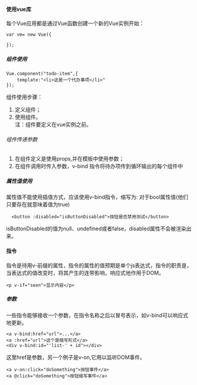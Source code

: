 #### 使用vue库
每个Vue应用都是通过Vue函数创建一个新的Vue实例开始：
```vue
var vm= new Vue({

});
```  
##### 组件使用
```Vue
Vue.component("todo-item",{
    template:"<li>这是一个代办事项</li>"
});
```
组件使用步骤：  
1. 定义组件；
2. 使用组件。  
注：组件要定义在vue实例之前。  
###### 组件传递参数
1. 在组件定义是使用props,并在模板中使用参数；
2. 在组件调用时传入参数，v-bind 指令将待办项传到循环输出的每个组件中  

##### 属性值使用
属性值不能使用插值方式，应该使用v-bind指令，缩写为:
对于bool属性值(他们只要存在就意味着值为true)
```vue
  <button :disabled="isButtonDisabled">按钮是否禁用测试</button>
  ```  
  isButtonDisabled的值为null、undefined或者false，disabled属性不会被渲染出来。

  #### 指令  
  指令是待用v-前缀的属性，指令的属性的值预期是单个js表达式，指令的职责是，当表达式的值改变时，将其产生的连带影响，响应式地作用于DOM。
  ```vue
  <p v-if="seen">显示内容</p>
  ```  
  ##### 参数
  一些指令能够接收一个参数，在指令名称之后以冒号表示，如v-bind可以响应式地更新。
  ```vue
  <a v-bind:href="url">...</a>
  <a :href="url">这个是缩写形式</a>
  <div v-bind:id="'list-' + id"></div>
  ```  
这里href是参数，另一个例子是v-on,它用以监听DOM事件。
```vue
<a v-on:click="doSomething">按钮事件</a>
<a @click="doSomething">按钮缩写事件</a>
```  

